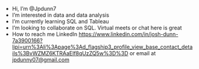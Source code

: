 - Hi, I’m @Jpdunn7
- I’m interested in data and data analysis
- I’m currently learning SQL and Tableau
- I’m looking to collaborate on SQL. Virtual meets or chat here is great
- How to reach me LinkedIn https://www.linkedin.com/in/josh-dunn-7a3900166?lipi=urn%3Ali%3Apage%3Ad_flagship3_profile_view_base_contact_details%3BvWZMZ6KTRAaElf8qUzZQ5w%3D%3D
     or email at jpdunny07@gmail.com
<!---
Jpdunn7/Jpdunn7 is a ✨ special ✨ repository because its `README.md` (this file) appears on your GitHub profile.
You can click the Preview link to take a look at your changes.
--->

